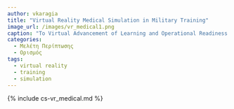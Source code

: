 ```yaml
---
author: vkaragia
title: "Virtual Reality Medical Simulation in Military Training"
image_url: /images/vr_medical1.png
caption: "Το Virtual Advancement of Learning and Operational Readiness (VALOR) βασίζεται στην πλατφόρμα SimX και εκπαιδεύει το υγειονομικό προσωπικό των ΕΔ σε ρεαλιστικά σενάρια εκμεταλλευόμενο τις δυνατότητες της Virtual Reality."
categories:
  - Μελέτη Περίπτωσης
  - Ορισμός
tags:
  - virtual reality
  - training
  - simulation
---
```


{% include cs-vr_medical.md %}
